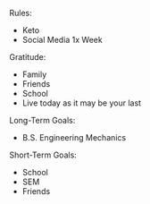 Rules: 
- Keto
- Social Media 1x Week

Gratitude:
- Family
- Friends
- School
- Live today as it may be your last

Long-Term Goals:
- B.S. Engineering Mechanics

Short-Term Goals:
- School
- SEM
- Friends
